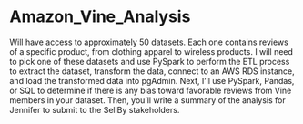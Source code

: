 # Amazon_Vine_Analysis
Will have access to approximately 50 datasets. Each one contains reviews of a specific product, from clothing apparel to wireless products. I will need to pick one of these datasets and use PySpark to perform the ETL process to extract the dataset, transform the data, connect to an AWS RDS instance, and load the transformed data into pgAdmin. Next, I’ll use PySpark, Pandas, or SQL to determine if there is any bias toward favorable reviews from Vine members in your dataset. Then, you’ll write a summary of the analysis for Jennifer to submit to the SellBy stakeholders.
